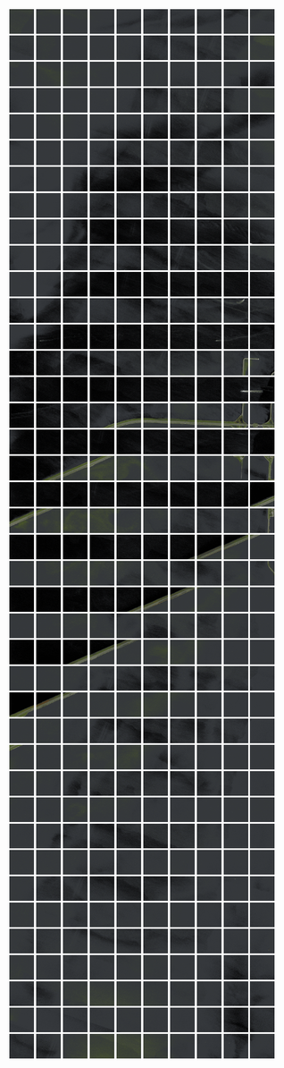 <html>
<div>
<img src="https://github.com/HakkaTjakka/NL_TILE_MAP/blob/main/18/628/-1068/r.6280.-10680.png" height="44" width="44">
<img src="https://github.com/HakkaTjakka/NL_TILE_MAP/blob/main/18/628/-1068/r.6281.-10680.png" height="44" width="44">
<img src="https://github.com/HakkaTjakka/NL_TILE_MAP/blob/main/18/628/-1068/r.6282.-10680.png" height="44" width="44">
<img src="https://github.com/HakkaTjakka/NL_TILE_MAP/blob/main/18/628/-1068/r.6283.-10680.png" height="44" width="44">
<img src="https://github.com/HakkaTjakka/NL_TILE_MAP/blob/main/18/628/-1068/r.6284.-10680.png" height="44" width="44">
<img src="https://github.com/HakkaTjakka/NL_TILE_MAP/blob/main/18/628/-1068/r.6285.-10680.png" height="44" width="44">
<img src="https://github.com/HakkaTjakka/NL_TILE_MAP/blob/main/18/628/-1068/r.6286.-10680.png" height="44" width="44">
<img src="https://github.com/HakkaTjakka/NL_TILE_MAP/blob/main/18/628/-1068/r.6287.-10680.png" height="44" width="44">
<img src="https://github.com/HakkaTjakka/NL_TILE_MAP/blob/main/18/628/-1068/r.6288.-10680.png" height="44" width="44">
<img src="https://github.com/HakkaTjakka/NL_TILE_MAP/blob/main/18/628/-1068/r.6289.-10680.png" height="44" width="44">
<img src="https://github.com/HakkaTjakka/NL_TILE_MAP/blob/main/18/629/-1068/r.6290.-10680.png" height="44" width="44">
<img src="https://github.com/HakkaTjakka/NL_TILE_MAP/blob/main/18/629/-1068/r.6291.-10680.png" height="44" width="44">
<img src="https://github.com/HakkaTjakka/NL_TILE_MAP/blob/main/18/629/-1068/r.6292.-10680.png" height="44" width="44">
<img src="https://github.com/HakkaTjakka/NL_TILE_MAP/blob/main/18/629/-1068/r.6293.-10680.png" height="44" width="44">
<img src="https://github.com/HakkaTjakka/NL_TILE_MAP/blob/main/18/629/-1068/r.6294.-10680.png" height="44" width="44">
<img src="https://github.com/HakkaTjakka/NL_TILE_MAP/blob/main/18/629/-1068/r.6295.-10680.png" height="44" width="44">
<img src="https://github.com/HakkaTjakka/NL_TILE_MAP/blob/main/18/629/-1068/r.6296.-10680.png" height="44" width="44">
<img src="https://github.com/HakkaTjakka/NL_TILE_MAP/blob/main/18/629/-1068/r.6297.-10680.png" height="44" width="44">
<img src="https://github.com/HakkaTjakka/NL_TILE_MAP/blob/main/18/629/-1068/r.6298.-10680.png" height="44" width="44">
<img src="https://github.com/HakkaTjakka/NL_TILE_MAP/blob/main/18/629/-1068/r.6299.-10680.png" height="44" width="44">
<br>
<img src="https://github.com/HakkaTjakka/NL_TILE_MAP/blob/main/18/628/-1068/r.6280.-10679.png" height="44" width="44">
<img src="https://github.com/HakkaTjakka/NL_TILE_MAP/blob/main/18/628/-1068/r.6281.-10679.png" height="44" width="44">
<img src="https://github.com/HakkaTjakka/NL_TILE_MAP/blob/main/18/628/-1068/r.6282.-10679.png" height="44" width="44">
<img src="https://github.com/HakkaTjakka/NL_TILE_MAP/blob/main/18/628/-1068/r.6283.-10679.png" height="44" width="44">
<img src="https://github.com/HakkaTjakka/NL_TILE_MAP/blob/main/18/628/-1068/r.6284.-10679.png" height="44" width="44">
<img src="https://github.com/HakkaTjakka/NL_TILE_MAP/blob/main/18/628/-1068/r.6285.-10679.png" height="44" width="44">
<img src="https://github.com/HakkaTjakka/NL_TILE_MAP/blob/main/18/628/-1068/r.6286.-10679.png" height="44" width="44">
<img src="https://github.com/HakkaTjakka/NL_TILE_MAP/blob/main/18/628/-1068/r.6287.-10679.png" height="44" width="44">
<img src="https://github.com/HakkaTjakka/NL_TILE_MAP/blob/main/18/628/-1068/r.6288.-10679.png" height="44" width="44">
<img src="https://github.com/HakkaTjakka/NL_TILE_MAP/blob/main/18/628/-1068/r.6289.-10679.png" height="44" width="44">
<img src="https://github.com/HakkaTjakka/NL_TILE_MAP/blob/main/18/629/-1068/r.6290.-10679.png" height="44" width="44">
<img src="https://github.com/HakkaTjakka/NL_TILE_MAP/blob/main/18/629/-1068/r.6291.-10679.png" height="44" width="44">
<img src="https://github.com/HakkaTjakka/NL_TILE_MAP/blob/main/18/629/-1068/r.6292.-10679.png" height="44" width="44">
<img src="https://github.com/HakkaTjakka/NL_TILE_MAP/blob/main/18/629/-1068/r.6293.-10679.png" height="44" width="44">
<img src="https://github.com/HakkaTjakka/NL_TILE_MAP/blob/main/18/629/-1068/r.6294.-10679.png" height="44" width="44">
<img src="https://github.com/HakkaTjakka/NL_TILE_MAP/blob/main/18/629/-1068/r.6295.-10679.png" height="44" width="44">
<img src="https://github.com/HakkaTjakka/NL_TILE_MAP/blob/main/18/629/-1068/r.6296.-10679.png" height="44" width="44">
<img src="https://github.com/HakkaTjakka/NL_TILE_MAP/blob/main/18/629/-1068/r.6297.-10679.png" height="44" width="44">
<img src="https://github.com/HakkaTjakka/NL_TILE_MAP/blob/main/18/629/-1068/r.6298.-10679.png" height="44" width="44">
<img src="https://github.com/HakkaTjakka/NL_TILE_MAP/blob/main/18/629/-1068/r.6299.-10679.png" height="44" width="44">
<br>
<img src="https://github.com/HakkaTjakka/NL_TILE_MAP/blob/main/18/628/-1068/r.6280.-10678.png" height="44" width="44">
<img src="https://github.com/HakkaTjakka/NL_TILE_MAP/blob/main/18/628/-1068/r.6281.-10678.png" height="44" width="44">
<img src="https://github.com/HakkaTjakka/NL_TILE_MAP/blob/main/18/628/-1068/r.6282.-10678.png" height="44" width="44">
<img src="https://github.com/HakkaTjakka/NL_TILE_MAP/blob/main/18/628/-1068/r.6283.-10678.png" height="44" width="44">
<img src="https://github.com/HakkaTjakka/NL_TILE_MAP/blob/main/18/628/-1068/r.6284.-10678.png" height="44" width="44">
<img src="https://github.com/HakkaTjakka/NL_TILE_MAP/blob/main/18/628/-1068/r.6285.-10678.png" height="44" width="44">
<img src="https://github.com/HakkaTjakka/NL_TILE_MAP/blob/main/18/628/-1068/r.6286.-10678.png" height="44" width="44">
<img src="https://github.com/HakkaTjakka/NL_TILE_MAP/blob/main/18/628/-1068/r.6287.-10678.png" height="44" width="44">
<img src="https://github.com/HakkaTjakka/NL_TILE_MAP/blob/main/18/628/-1068/r.6288.-10678.png" height="44" width="44">
<img src="https://github.com/HakkaTjakka/NL_TILE_MAP/blob/main/18/628/-1068/r.6289.-10678.png" height="44" width="44">
<img src="https://github.com/HakkaTjakka/NL_TILE_MAP/blob/main/18/629/-1068/r.6290.-10678.png" height="44" width="44">
<img src="https://github.com/HakkaTjakka/NL_TILE_MAP/blob/main/18/629/-1068/r.6291.-10678.png" height="44" width="44">
<img src="https://github.com/HakkaTjakka/NL_TILE_MAP/blob/main/18/629/-1068/r.6292.-10678.png" height="44" width="44">
<img src="https://github.com/HakkaTjakka/NL_TILE_MAP/blob/main/18/629/-1068/r.6293.-10678.png" height="44" width="44">
<img src="https://github.com/HakkaTjakka/NL_TILE_MAP/blob/main/18/629/-1068/r.6294.-10678.png" height="44" width="44">
<img src="https://github.com/HakkaTjakka/NL_TILE_MAP/blob/main/18/629/-1068/r.6295.-10678.png" height="44" width="44">
<img src="https://github.com/HakkaTjakka/NL_TILE_MAP/blob/main/18/629/-1068/r.6296.-10678.png" height="44" width="44">
<img src="https://github.com/HakkaTjakka/NL_TILE_MAP/blob/main/18/629/-1068/r.6297.-10678.png" height="44" width="44">
<img src="https://github.com/HakkaTjakka/NL_TILE_MAP/blob/main/18/629/-1068/r.6298.-10678.png" height="44" width="44">
<img src="https://github.com/HakkaTjakka/NL_TILE_MAP/blob/main/18/629/-1068/r.6299.-10678.png" height="44" width="44">
<br>
<img src="https://github.com/HakkaTjakka/NL_TILE_MAP/blob/main/18/628/-1068/r.6280.-10677.png" height="44" width="44">
<img src="https://github.com/HakkaTjakka/NL_TILE_MAP/blob/main/18/628/-1068/r.6281.-10677.png" height="44" width="44">
<img src="https://github.com/HakkaTjakka/NL_TILE_MAP/blob/main/18/628/-1068/r.6282.-10677.png" height="44" width="44">
<img src="https://github.com/HakkaTjakka/NL_TILE_MAP/blob/main/18/628/-1068/r.6283.-10677.png" height="44" width="44">
<img src="https://github.com/HakkaTjakka/NL_TILE_MAP/blob/main/18/628/-1068/r.6284.-10677.png" height="44" width="44">
<img src="https://github.com/HakkaTjakka/NL_TILE_MAP/blob/main/18/628/-1068/r.6285.-10677.png" height="44" width="44">
<img src="https://github.com/HakkaTjakka/NL_TILE_MAP/blob/main/18/628/-1068/r.6286.-10677.png" height="44" width="44">
<img src="https://github.com/HakkaTjakka/NL_TILE_MAP/blob/main/18/628/-1068/r.6287.-10677.png" height="44" width="44">
<img src="https://github.com/HakkaTjakka/NL_TILE_MAP/blob/main/18/628/-1068/r.6288.-10677.png" height="44" width="44">
<img src="https://github.com/HakkaTjakka/NL_TILE_MAP/blob/main/18/628/-1068/r.6289.-10677.png" height="44" width="44">
<img src="https://github.com/HakkaTjakka/NL_TILE_MAP/blob/main/18/629/-1068/r.6290.-10677.png" height="44" width="44">
<img src="https://github.com/HakkaTjakka/NL_TILE_MAP/blob/main/18/629/-1068/r.6291.-10677.png" height="44" width="44">
<img src="https://github.com/HakkaTjakka/NL_TILE_MAP/blob/main/18/629/-1068/r.6292.-10677.png" height="44" width="44">
<img src="https://github.com/HakkaTjakka/NL_TILE_MAP/blob/main/18/629/-1068/r.6293.-10677.png" height="44" width="44">
<img src="https://github.com/HakkaTjakka/NL_TILE_MAP/blob/main/18/629/-1068/r.6294.-10677.png" height="44" width="44">
<img src="https://github.com/HakkaTjakka/NL_TILE_MAP/blob/main/18/629/-1068/r.6295.-10677.png" height="44" width="44">
<img src="https://github.com/HakkaTjakka/NL_TILE_MAP/blob/main/18/629/-1068/r.6296.-10677.png" height="44" width="44">
<img src="https://github.com/HakkaTjakka/NL_TILE_MAP/blob/main/18/629/-1068/r.6297.-10677.png" height="44" width="44">
<img src="https://github.com/HakkaTjakka/NL_TILE_MAP/blob/main/18/629/-1068/r.6298.-10677.png" height="44" width="44">
<img src="https://github.com/HakkaTjakka/NL_TILE_MAP/blob/main/18/629/-1068/r.6299.-10677.png" height="44" width="44">
<br>
<img src="https://github.com/HakkaTjakka/NL_TILE_MAP/blob/main/18/628/-1068/r.6280.-10676.png" height="44" width="44">
<img src="https://github.com/HakkaTjakka/NL_TILE_MAP/blob/main/18/628/-1068/r.6281.-10676.png" height="44" width="44">
<img src="https://github.com/HakkaTjakka/NL_TILE_MAP/blob/main/18/628/-1068/r.6282.-10676.png" height="44" width="44">
<img src="https://github.com/HakkaTjakka/NL_TILE_MAP/blob/main/18/628/-1068/r.6283.-10676.png" height="44" width="44">
<img src="https://github.com/HakkaTjakka/NL_TILE_MAP/blob/main/18/628/-1068/r.6284.-10676.png" height="44" width="44">
<img src="https://github.com/HakkaTjakka/NL_TILE_MAP/blob/main/18/628/-1068/r.6285.-10676.png" height="44" width="44">
<img src="https://github.com/HakkaTjakka/NL_TILE_MAP/blob/main/18/628/-1068/r.6286.-10676.png" height="44" width="44">
<img src="https://github.com/HakkaTjakka/NL_TILE_MAP/blob/main/18/628/-1068/r.6287.-10676.png" height="44" width="44">
<img src="https://github.com/HakkaTjakka/NL_TILE_MAP/blob/main/18/628/-1068/r.6288.-10676.png" height="44" width="44">
<img src="https://github.com/HakkaTjakka/NL_TILE_MAP/blob/main/18/628/-1068/r.6289.-10676.png" height="44" width="44">
<img src="https://github.com/HakkaTjakka/NL_TILE_MAP/blob/main/18/629/-1068/r.6290.-10676.png" height="44" width="44">
<img src="https://github.com/HakkaTjakka/NL_TILE_MAP/blob/main/18/629/-1068/r.6291.-10676.png" height="44" width="44">
<img src="https://github.com/HakkaTjakka/NL_TILE_MAP/blob/main/18/629/-1068/r.6292.-10676.png" height="44" width="44">
<img src="https://github.com/HakkaTjakka/NL_TILE_MAP/blob/main/18/629/-1068/r.6293.-10676.png" height="44" width="44">
<img src="https://github.com/HakkaTjakka/NL_TILE_MAP/blob/main/18/629/-1068/r.6294.-10676.png" height="44" width="44">
<img src="https://github.com/HakkaTjakka/NL_TILE_MAP/blob/main/18/629/-1068/r.6295.-10676.png" height="44" width="44">
<img src="https://github.com/HakkaTjakka/NL_TILE_MAP/blob/main/18/629/-1068/r.6296.-10676.png" height="44" width="44">
<img src="https://github.com/HakkaTjakka/NL_TILE_MAP/blob/main/18/629/-1068/r.6297.-10676.png" height="44" width="44">
<img src="https://github.com/HakkaTjakka/NL_TILE_MAP/blob/main/18/629/-1068/r.6298.-10676.png" height="44" width="44">
<img src="https://github.com/HakkaTjakka/NL_TILE_MAP/blob/main/18/629/-1068/r.6299.-10676.png" height="44" width="44">
<br>
<img src="https://github.com/HakkaTjakka/NL_TILE_MAP/blob/main/18/628/-1068/r.6280.-10675.png" height="44" width="44">
<img src="https://github.com/HakkaTjakka/NL_TILE_MAP/blob/main/18/628/-1068/r.6281.-10675.png" height="44" width="44">
<img src="https://github.com/HakkaTjakka/NL_TILE_MAP/blob/main/18/628/-1068/r.6282.-10675.png" height="44" width="44">
<img src="https://github.com/HakkaTjakka/NL_TILE_MAP/blob/main/18/628/-1068/r.6283.-10675.png" height="44" width="44">
<img src="https://github.com/HakkaTjakka/NL_TILE_MAP/blob/main/18/628/-1068/r.6284.-10675.png" height="44" width="44">
<img src="https://github.com/HakkaTjakka/NL_TILE_MAP/blob/main/18/628/-1068/r.6285.-10675.png" height="44" width="44">
<img src="https://github.com/HakkaTjakka/NL_TILE_MAP/blob/main/18/628/-1068/r.6286.-10675.png" height="44" width="44">
<img src="https://github.com/HakkaTjakka/NL_TILE_MAP/blob/main/18/628/-1068/r.6287.-10675.png" height="44" width="44">
<img src="https://github.com/HakkaTjakka/NL_TILE_MAP/blob/main/18/628/-1068/r.6288.-10675.png" height="44" width="44">
<img src="https://github.com/HakkaTjakka/NL_TILE_MAP/blob/main/18/628/-1068/r.6289.-10675.png" height="44" width="44">
<img src="https://github.com/HakkaTjakka/NL_TILE_MAP/blob/main/18/629/-1068/r.6290.-10675.png" height="44" width="44">
<img src="https://github.com/HakkaTjakka/NL_TILE_MAP/blob/main/18/629/-1068/r.6291.-10675.png" height="44" width="44">
<img src="https://github.com/HakkaTjakka/NL_TILE_MAP/blob/main/18/629/-1068/r.6292.-10675.png" height="44" width="44">
<img src="https://github.com/HakkaTjakka/NL_TILE_MAP/blob/main/18/629/-1068/r.6293.-10675.png" height="44" width="44">
<img src="https://github.com/HakkaTjakka/NL_TILE_MAP/blob/main/18/629/-1068/r.6294.-10675.png" height="44" width="44">
<img src="https://github.com/HakkaTjakka/NL_TILE_MAP/blob/main/18/629/-1068/r.6295.-10675.png" height="44" width="44">
<img src="https://github.com/HakkaTjakka/NL_TILE_MAP/blob/main/18/629/-1068/r.6296.-10675.png" height="44" width="44">
<img src="https://github.com/HakkaTjakka/NL_TILE_MAP/blob/main/18/629/-1068/r.6297.-10675.png" height="44" width="44">
<img src="https://github.com/HakkaTjakka/NL_TILE_MAP/blob/main/18/629/-1068/r.6298.-10675.png" height="44" width="44">
<img src="https://github.com/HakkaTjakka/NL_TILE_MAP/blob/main/18/629/-1068/r.6299.-10675.png" height="44" width="44">
<br>
<img src="https://github.com/HakkaTjakka/NL_TILE_MAP/blob/main/18/628/-1068/r.6280.-10674.png" height="44" width="44">
<img src="https://github.com/HakkaTjakka/NL_TILE_MAP/blob/main/18/628/-1068/r.6281.-10674.png" height="44" width="44">
<img src="https://github.com/HakkaTjakka/NL_TILE_MAP/blob/main/18/628/-1068/r.6282.-10674.png" height="44" width="44">
<img src="https://github.com/HakkaTjakka/NL_TILE_MAP/blob/main/18/628/-1068/r.6283.-10674.png" height="44" width="44">
<img src="https://github.com/HakkaTjakka/NL_TILE_MAP/blob/main/18/628/-1068/r.6284.-10674.png" height="44" width="44">
<img src="https://github.com/HakkaTjakka/NL_TILE_MAP/blob/main/18/628/-1068/r.6285.-10674.png" height="44" width="44">
<img src="https://github.com/HakkaTjakka/NL_TILE_MAP/blob/main/18/628/-1068/r.6286.-10674.png" height="44" width="44">
<img src="https://github.com/HakkaTjakka/NL_TILE_MAP/blob/main/18/628/-1068/r.6287.-10674.png" height="44" width="44">
<img src="https://github.com/HakkaTjakka/NL_TILE_MAP/blob/main/18/628/-1068/r.6288.-10674.png" height="44" width="44">
<img src="https://github.com/HakkaTjakka/NL_TILE_MAP/blob/main/18/628/-1068/r.6289.-10674.png" height="44" width="44">
<img src="https://github.com/HakkaTjakka/NL_TILE_MAP/blob/main/18/629/-1068/r.6290.-10674.png" height="44" width="44">
<img src="https://github.com/HakkaTjakka/NL_TILE_MAP/blob/main/18/629/-1068/r.6291.-10674.png" height="44" width="44">
<img src="https://github.com/HakkaTjakka/NL_TILE_MAP/blob/main/18/629/-1068/r.6292.-10674.png" height="44" width="44">
<img src="https://github.com/HakkaTjakka/NL_TILE_MAP/blob/main/18/629/-1068/r.6293.-10674.png" height="44" width="44">
<img src="https://github.com/HakkaTjakka/NL_TILE_MAP/blob/main/18/629/-1068/r.6294.-10674.png" height="44" width="44">
<img src="https://github.com/HakkaTjakka/NL_TILE_MAP/blob/main/18/629/-1068/r.6295.-10674.png" height="44" width="44">
<img src="https://github.com/HakkaTjakka/NL_TILE_MAP/blob/main/18/629/-1068/r.6296.-10674.png" height="44" width="44">
<img src="https://github.com/HakkaTjakka/NL_TILE_MAP/blob/main/18/629/-1068/r.6297.-10674.png" height="44" width="44">
<img src="https://github.com/HakkaTjakka/NL_TILE_MAP/blob/main/18/629/-1068/r.6298.-10674.png" height="44" width="44">
<img src="https://github.com/HakkaTjakka/NL_TILE_MAP/blob/main/18/629/-1068/r.6299.-10674.png" height="44" width="44">
<br>
<img src="https://github.com/HakkaTjakka/NL_TILE_MAP/blob/main/18/628/-1068/r.6280.-10673.png" height="44" width="44">
<img src="https://github.com/HakkaTjakka/NL_TILE_MAP/blob/main/18/628/-1068/r.6281.-10673.png" height="44" width="44">
<img src="https://github.com/HakkaTjakka/NL_TILE_MAP/blob/main/18/628/-1068/r.6282.-10673.png" height="44" width="44">
<img src="https://github.com/HakkaTjakka/NL_TILE_MAP/blob/main/18/628/-1068/r.6283.-10673.png" height="44" width="44">
<img src="https://github.com/HakkaTjakka/NL_TILE_MAP/blob/main/18/628/-1068/r.6284.-10673.png" height="44" width="44">
<img src="https://github.com/HakkaTjakka/NL_TILE_MAP/blob/main/18/628/-1068/r.6285.-10673.png" height="44" width="44">
<img src="https://github.com/HakkaTjakka/NL_TILE_MAP/blob/main/18/628/-1068/r.6286.-10673.png" height="44" width="44">
<img src="https://github.com/HakkaTjakka/NL_TILE_MAP/blob/main/18/628/-1068/r.6287.-10673.png" height="44" width="44">
<img src="https://github.com/HakkaTjakka/NL_TILE_MAP/blob/main/18/628/-1068/r.6288.-10673.png" height="44" width="44">
<img src="https://github.com/HakkaTjakka/NL_TILE_MAP/blob/main/18/628/-1068/r.6289.-10673.png" height="44" width="44">
<img src="https://github.com/HakkaTjakka/NL_TILE_MAP/blob/main/18/629/-1068/r.6290.-10673.png" height="44" width="44">
<img src="https://github.com/HakkaTjakka/NL_TILE_MAP/blob/main/18/629/-1068/r.6291.-10673.png" height="44" width="44">
<img src="https://github.com/HakkaTjakka/NL_TILE_MAP/blob/main/18/629/-1068/r.6292.-10673.png" height="44" width="44">
<img src="https://github.com/HakkaTjakka/NL_TILE_MAP/blob/main/18/629/-1068/r.6293.-10673.png" height="44" width="44">
<img src="https://github.com/HakkaTjakka/NL_TILE_MAP/blob/main/18/629/-1068/r.6294.-10673.png" height="44" width="44">
<img src="https://github.com/HakkaTjakka/NL_TILE_MAP/blob/main/18/629/-1068/r.6295.-10673.png" height="44" width="44">
<img src="https://github.com/HakkaTjakka/NL_TILE_MAP/blob/main/18/629/-1068/r.6296.-10673.png" height="44" width="44">
<img src="https://github.com/HakkaTjakka/NL_TILE_MAP/blob/main/18/629/-1068/r.6297.-10673.png" height="44" width="44">
<img src="https://github.com/HakkaTjakka/NL_TILE_MAP/blob/main/18/629/-1068/r.6298.-10673.png" height="44" width="44">
<img src="https://github.com/HakkaTjakka/NL_TILE_MAP/blob/main/18/629/-1068/r.6299.-10673.png" height="44" width="44">
<br>
<img src="https://github.com/HakkaTjakka/NL_TILE_MAP/blob/main/18/628/-1068/r.6280.-10672.png" height="44" width="44">
<img src="https://github.com/HakkaTjakka/NL_TILE_MAP/blob/main/18/628/-1068/r.6281.-10672.png" height="44" width="44">
<img src="https://github.com/HakkaTjakka/NL_TILE_MAP/blob/main/18/628/-1068/r.6282.-10672.png" height="44" width="44">
<img src="https://github.com/HakkaTjakka/NL_TILE_MAP/blob/main/18/628/-1068/r.6283.-10672.png" height="44" width="44">
<img src="https://github.com/HakkaTjakka/NL_TILE_MAP/blob/main/18/628/-1068/r.6284.-10672.png" height="44" width="44">
<img src="https://github.com/HakkaTjakka/NL_TILE_MAP/blob/main/18/628/-1068/r.6285.-10672.png" height="44" width="44">
<img src="https://github.com/HakkaTjakka/NL_TILE_MAP/blob/main/18/628/-1068/r.6286.-10672.png" height="44" width="44">
<img src="https://github.com/HakkaTjakka/NL_TILE_MAP/blob/main/18/628/-1068/r.6287.-10672.png" height="44" width="44">
<img src="https://github.com/HakkaTjakka/NL_TILE_MAP/blob/main/18/628/-1068/r.6288.-10672.png" height="44" width="44">
<img src="https://github.com/HakkaTjakka/NL_TILE_MAP/blob/main/18/628/-1068/r.6289.-10672.png" height="44" width="44">
<img src="https://github.com/HakkaTjakka/NL_TILE_MAP/blob/main/18/629/-1068/r.6290.-10672.png" height="44" width="44">
<img src="https://github.com/HakkaTjakka/NL_TILE_MAP/blob/main/18/629/-1068/r.6291.-10672.png" height="44" width="44">
<img src="https://github.com/HakkaTjakka/NL_TILE_MAP/blob/main/18/629/-1068/r.6292.-10672.png" height="44" width="44">
<img src="https://github.com/HakkaTjakka/NL_TILE_MAP/blob/main/18/629/-1068/r.6293.-10672.png" height="44" width="44">
<img src="https://github.com/HakkaTjakka/NL_TILE_MAP/blob/main/18/629/-1068/r.6294.-10672.png" height="44" width="44">
<img src="https://github.com/HakkaTjakka/NL_TILE_MAP/blob/main/18/629/-1068/r.6295.-10672.png" height="44" width="44">
<img src="https://github.com/HakkaTjakka/NL_TILE_MAP/blob/main/18/629/-1068/r.6296.-10672.png" height="44" width="44">
<img src="https://github.com/HakkaTjakka/NL_TILE_MAP/blob/main/18/629/-1068/r.6297.-10672.png" height="44" width="44">
<img src="https://github.com/HakkaTjakka/NL_TILE_MAP/blob/main/18/629/-1068/r.6298.-10672.png" height="44" width="44">
<img src="https://github.com/HakkaTjakka/NL_TILE_MAP/blob/main/18/629/-1068/r.6299.-10672.png" height="44" width="44">
<br>
<img src="https://github.com/HakkaTjakka/NL_TILE_MAP/blob/main/18/628/-1068/r.6280.-10671.png" height="44" width="44">
<img src="https://github.com/HakkaTjakka/NL_TILE_MAP/blob/main/18/628/-1068/r.6281.-10671.png" height="44" width="44">
<img src="https://github.com/HakkaTjakka/NL_TILE_MAP/blob/main/18/628/-1068/r.6282.-10671.png" height="44" width="44">
<img src="https://github.com/HakkaTjakka/NL_TILE_MAP/blob/main/18/628/-1068/r.6283.-10671.png" height="44" width="44">
<img src="https://github.com/HakkaTjakka/NL_TILE_MAP/blob/main/18/628/-1068/r.6284.-10671.png" height="44" width="44">
<img src="https://github.com/HakkaTjakka/NL_TILE_MAP/blob/main/18/628/-1068/r.6285.-10671.png" height="44" width="44">
<img src="https://github.com/HakkaTjakka/NL_TILE_MAP/blob/main/18/628/-1068/r.6286.-10671.png" height="44" width="44">
<img src="https://github.com/HakkaTjakka/NL_TILE_MAP/blob/main/18/628/-1068/r.6287.-10671.png" height="44" width="44">
<img src="https://github.com/HakkaTjakka/NL_TILE_MAP/blob/main/18/628/-1068/r.6288.-10671.png" height="44" width="44">
<img src="https://github.com/HakkaTjakka/NL_TILE_MAP/blob/main/18/628/-1068/r.6289.-10671.png" height="44" width="44">
<img src="https://github.com/HakkaTjakka/NL_TILE_MAP/blob/main/18/629/-1068/r.6290.-10671.png" height="44" width="44">
<img src="https://github.com/HakkaTjakka/NL_TILE_MAP/blob/main/18/629/-1068/r.6291.-10671.png" height="44" width="44">
<img src="https://github.com/HakkaTjakka/NL_TILE_MAP/blob/main/18/629/-1068/r.6292.-10671.png" height="44" width="44">
<img src="https://github.com/HakkaTjakka/NL_TILE_MAP/blob/main/18/629/-1068/r.6293.-10671.png" height="44" width="44">
<img src="https://github.com/HakkaTjakka/NL_TILE_MAP/blob/main/18/629/-1068/r.6294.-10671.png" height="44" width="44">
<img src="https://github.com/HakkaTjakka/NL_TILE_MAP/blob/main/18/629/-1068/r.6295.-10671.png" height="44" width="44">
<img src="https://github.com/HakkaTjakka/NL_TILE_MAP/blob/main/18/629/-1068/r.6296.-10671.png" height="44" width="44">
<img src="https://github.com/HakkaTjakka/NL_TILE_MAP/blob/main/18/629/-1068/r.6297.-10671.png" height="44" width="44">
<img src="https://github.com/HakkaTjakka/NL_TILE_MAP/blob/main/18/629/-1068/r.6298.-10671.png" height="44" width="44">
<img src="https://github.com/HakkaTjakka/NL_TILE_MAP/blob/main/18/629/-1068/r.6299.-10671.png" height="44" width="44">
<br>
<img src="https://github.com/HakkaTjakka/NL_TILE_MAP/blob/main/18/628/-1067/r.6280.-10670.png" height="44" width="44">
<img src="https://github.com/HakkaTjakka/NL_TILE_MAP/blob/main/18/628/-1067/r.6281.-10670.png" height="44" width="44">
<img src="https://github.com/HakkaTjakka/NL_TILE_MAP/blob/main/18/628/-1067/r.6282.-10670.png" height="44" width="44">
<img src="https://github.com/HakkaTjakka/NL_TILE_MAP/blob/main/18/628/-1067/r.6283.-10670.png" height="44" width="44">
<img src="https://github.com/HakkaTjakka/NL_TILE_MAP/blob/main/18/628/-1067/r.6284.-10670.png" height="44" width="44">
<img src="https://github.com/HakkaTjakka/NL_TILE_MAP/blob/main/18/628/-1067/r.6285.-10670.png" height="44" width="44">
<img src="https://github.com/HakkaTjakka/NL_TILE_MAP/blob/main/18/628/-1067/r.6286.-10670.png" height="44" width="44">
<img src="https://github.com/HakkaTjakka/NL_TILE_MAP/blob/main/18/628/-1067/r.6287.-10670.png" height="44" width="44">
<img src="https://github.com/HakkaTjakka/NL_TILE_MAP/blob/main/18/628/-1067/r.6288.-10670.png" height="44" width="44">
<img src="https://github.com/HakkaTjakka/NL_TILE_MAP/blob/main/18/628/-1067/r.6289.-10670.png" height="44" width="44">
<img src="https://github.com/HakkaTjakka/NL_TILE_MAP/blob/main/18/629/-1067/r.6290.-10670.png" height="44" width="44">
<img src="https://github.com/HakkaTjakka/NL_TILE_MAP/blob/main/18/629/-1067/r.6291.-10670.png" height="44" width="44">
<img src="https://github.com/HakkaTjakka/NL_TILE_MAP/blob/main/18/629/-1067/r.6292.-10670.png" height="44" width="44">
<img src="https://github.com/HakkaTjakka/NL_TILE_MAP/blob/main/18/629/-1067/r.6293.-10670.png" height="44" width="44">
<img src="https://github.com/HakkaTjakka/NL_TILE_MAP/blob/main/18/629/-1067/r.6294.-10670.png" height="44" width="44">
<img src="https://github.com/HakkaTjakka/NL_TILE_MAP/blob/main/18/629/-1067/r.6295.-10670.png" height="44" width="44">
<img src="https://github.com/HakkaTjakka/NL_TILE_MAP/blob/main/18/629/-1067/r.6296.-10670.png" height="44" width="44">
<img src="https://github.com/HakkaTjakka/NL_TILE_MAP/blob/main/18/629/-1067/r.6297.-10670.png" height="44" width="44">
<img src="https://github.com/HakkaTjakka/NL_TILE_MAP/blob/main/18/629/-1067/r.6298.-10670.png" height="44" width="44">
<img src="https://github.com/HakkaTjakka/NL_TILE_MAP/blob/main/18/629/-1067/r.6299.-10670.png" height="44" width="44">
<br>
<img src="https://github.com/HakkaTjakka/NL_TILE_MAP/blob/main/18/628/-1067/r.6280.-10669.png" height="44" width="44">
<img src="https://github.com/HakkaTjakka/NL_TILE_MAP/blob/main/18/628/-1067/r.6281.-10669.png" height="44" width="44">
<img src="https://github.com/HakkaTjakka/NL_TILE_MAP/blob/main/18/628/-1067/r.6282.-10669.png" height="44" width="44">
<img src="https://github.com/HakkaTjakka/NL_TILE_MAP/blob/main/18/628/-1067/r.6283.-10669.png" height="44" width="44">
<img src="https://github.com/HakkaTjakka/NL_TILE_MAP/blob/main/18/628/-1067/r.6284.-10669.png" height="44" width="44">
<img src="https://github.com/HakkaTjakka/NL_TILE_MAP/blob/main/18/628/-1067/r.6285.-10669.png" height="44" width="44">
<img src="https://github.com/HakkaTjakka/NL_TILE_MAP/blob/main/18/628/-1067/r.6286.-10669.png" height="44" width="44">
<img src="https://github.com/HakkaTjakka/NL_TILE_MAP/blob/main/18/628/-1067/r.6287.-10669.png" height="44" width="44">
<img src="https://github.com/HakkaTjakka/NL_TILE_MAP/blob/main/18/628/-1067/r.6288.-10669.png" height="44" width="44">
<img src="https://github.com/HakkaTjakka/NL_TILE_MAP/blob/main/18/628/-1067/r.6289.-10669.png" height="44" width="44">
<img src="https://github.com/HakkaTjakka/NL_TILE_MAP/blob/main/18/629/-1067/r.6290.-10669.png" height="44" width="44">
<img src="https://github.com/HakkaTjakka/NL_TILE_MAP/blob/main/18/629/-1067/r.6291.-10669.png" height="44" width="44">
<img src="https://github.com/HakkaTjakka/NL_TILE_MAP/blob/main/18/629/-1067/r.6292.-10669.png" height="44" width="44">
<img src="https://github.com/HakkaTjakka/NL_TILE_MAP/blob/main/18/629/-1067/r.6293.-10669.png" height="44" width="44">
<img src="https://github.com/HakkaTjakka/NL_TILE_MAP/blob/main/18/629/-1067/r.6294.-10669.png" height="44" width="44">
<img src="https://github.com/HakkaTjakka/NL_TILE_MAP/blob/main/18/629/-1067/r.6295.-10669.png" height="44" width="44">
<img src="https://github.com/HakkaTjakka/NL_TILE_MAP/blob/main/18/629/-1067/r.6296.-10669.png" height="44" width="44">
<img src="https://github.com/HakkaTjakka/NL_TILE_MAP/blob/main/18/629/-1067/r.6297.-10669.png" height="44" width="44">
<img src="https://github.com/HakkaTjakka/NL_TILE_MAP/blob/main/18/629/-1067/r.6298.-10669.png" height="44" width="44">
<img src="https://github.com/HakkaTjakka/NL_TILE_MAP/blob/main/18/629/-1067/r.6299.-10669.png" height="44" width="44">
<br>
<img src="https://github.com/HakkaTjakka/NL_TILE_MAP/blob/main/18/628/-1067/r.6280.-10668.png" height="44" width="44">
<img src="https://github.com/HakkaTjakka/NL_TILE_MAP/blob/main/18/628/-1067/r.6281.-10668.png" height="44" width="44">
<img src="https://github.com/HakkaTjakka/NL_TILE_MAP/blob/main/18/628/-1067/r.6282.-10668.png" height="44" width="44">
<img src="https://github.com/HakkaTjakka/NL_TILE_MAP/blob/main/18/628/-1067/r.6283.-10668.png" height="44" width="44">
<img src="https://github.com/HakkaTjakka/NL_TILE_MAP/blob/main/18/628/-1067/r.6284.-10668.png" height="44" width="44">
<img src="https://github.com/HakkaTjakka/NL_TILE_MAP/blob/main/18/628/-1067/r.6285.-10668.png" height="44" width="44">
<img src="https://github.com/HakkaTjakka/NL_TILE_MAP/blob/main/18/628/-1067/r.6286.-10668.png" height="44" width="44">
<img src="https://github.com/HakkaTjakka/NL_TILE_MAP/blob/main/18/628/-1067/r.6287.-10668.png" height="44" width="44">
<img src="https://github.com/HakkaTjakka/NL_TILE_MAP/blob/main/18/628/-1067/r.6288.-10668.png" height="44" width="44">
<img src="https://github.com/HakkaTjakka/NL_TILE_MAP/blob/main/18/628/-1067/r.6289.-10668.png" height="44" width="44">
<img src="https://github.com/HakkaTjakka/NL_TILE_MAP/blob/main/18/629/-1067/r.6290.-10668.png" height="44" width="44">
<img src="https://github.com/HakkaTjakka/NL_TILE_MAP/blob/main/18/629/-1067/r.6291.-10668.png" height="44" width="44">
<img src="https://github.com/HakkaTjakka/NL_TILE_MAP/blob/main/18/629/-1067/r.6292.-10668.png" height="44" width="44">
<img src="https://github.com/HakkaTjakka/NL_TILE_MAP/blob/main/18/629/-1067/r.6293.-10668.png" height="44" width="44">
<img src="https://github.com/HakkaTjakka/NL_TILE_MAP/blob/main/18/629/-1067/r.6294.-10668.png" height="44" width="44">
<img src="https://github.com/HakkaTjakka/NL_TILE_MAP/blob/main/18/629/-1067/r.6295.-10668.png" height="44" width="44">
<img src="https://github.com/HakkaTjakka/NL_TILE_MAP/blob/main/18/629/-1067/r.6296.-10668.png" height="44" width="44">
<img src="https://github.com/HakkaTjakka/NL_TILE_MAP/blob/main/18/629/-1067/r.6297.-10668.png" height="44" width="44">
<img src="https://github.com/HakkaTjakka/NL_TILE_MAP/blob/main/18/629/-1067/r.6298.-10668.png" height="44" width="44">
<img src="https://github.com/HakkaTjakka/NL_TILE_MAP/blob/main/18/629/-1067/r.6299.-10668.png" height="44" width="44">
<br>
<img src="https://github.com/HakkaTjakka/NL_TILE_MAP/blob/main/18/628/-1067/r.6280.-10667.png" height="44" width="44">
<img src="https://github.com/HakkaTjakka/NL_TILE_MAP/blob/main/18/628/-1067/r.6281.-10667.png" height="44" width="44">
<img src="https://github.com/HakkaTjakka/NL_TILE_MAP/blob/main/18/628/-1067/r.6282.-10667.png" height="44" width="44">
<img src="https://github.com/HakkaTjakka/NL_TILE_MAP/blob/main/18/628/-1067/r.6283.-10667.png" height="44" width="44">
<img src="https://github.com/HakkaTjakka/NL_TILE_MAP/blob/main/18/628/-1067/r.6284.-10667.png" height="44" width="44">
<img src="https://github.com/HakkaTjakka/NL_TILE_MAP/blob/main/18/628/-1067/r.6285.-10667.png" height="44" width="44">
<img src="https://github.com/HakkaTjakka/NL_TILE_MAP/blob/main/18/628/-1067/r.6286.-10667.png" height="44" width="44">
<img src="https://github.com/HakkaTjakka/NL_TILE_MAP/blob/main/18/628/-1067/r.6287.-10667.png" height="44" width="44">
<img src="https://github.com/HakkaTjakka/NL_TILE_MAP/blob/main/18/628/-1067/r.6288.-10667.png" height="44" width="44">
<img src="https://github.com/HakkaTjakka/NL_TILE_MAP/blob/main/18/628/-1067/r.6289.-10667.png" height="44" width="44">
<img src="https://github.com/HakkaTjakka/NL_TILE_MAP/blob/main/18/629/-1067/r.6290.-10667.png" height="44" width="44">
<img src="https://github.com/HakkaTjakka/NL_TILE_MAP/blob/main/18/629/-1067/r.6291.-10667.png" height="44" width="44">
<img src="https://github.com/HakkaTjakka/NL_TILE_MAP/blob/main/18/629/-1067/r.6292.-10667.png" height="44" width="44">
<img src="https://github.com/HakkaTjakka/NL_TILE_MAP/blob/main/18/629/-1067/r.6293.-10667.png" height="44" width="44">
<img src="https://github.com/HakkaTjakka/NL_TILE_MAP/blob/main/18/629/-1067/r.6294.-10667.png" height="44" width="44">
<img src="https://github.com/HakkaTjakka/NL_TILE_MAP/blob/main/18/629/-1067/r.6295.-10667.png" height="44" width="44">
<img src="https://github.com/HakkaTjakka/NL_TILE_MAP/blob/main/18/629/-1067/r.6296.-10667.png" height="44" width="44">
<img src="https://github.com/HakkaTjakka/NL_TILE_MAP/blob/main/18/629/-1067/r.6297.-10667.png" height="44" width="44">
<img src="https://github.com/HakkaTjakka/NL_TILE_MAP/blob/main/18/629/-1067/r.6298.-10667.png" height="44" width="44">
<img src="https://github.com/HakkaTjakka/NL_TILE_MAP/blob/main/18/629/-1067/r.6299.-10667.png" height="44" width="44">
<br>
<img src="https://github.com/HakkaTjakka/NL_TILE_MAP/blob/main/18/628/-1067/r.6280.-10666.png" height="44" width="44">
<img src="https://github.com/HakkaTjakka/NL_TILE_MAP/blob/main/18/628/-1067/r.6281.-10666.png" height="44" width="44">
<img src="https://github.com/HakkaTjakka/NL_TILE_MAP/blob/main/18/628/-1067/r.6282.-10666.png" height="44" width="44">
<img src="https://github.com/HakkaTjakka/NL_TILE_MAP/blob/main/18/628/-1067/r.6283.-10666.png" height="44" width="44">
<img src="https://github.com/HakkaTjakka/NL_TILE_MAP/blob/main/18/628/-1067/r.6284.-10666.png" height="44" width="44">
<img src="https://github.com/HakkaTjakka/NL_TILE_MAP/blob/main/18/628/-1067/r.6285.-10666.png" height="44" width="44">
<img src="https://github.com/HakkaTjakka/NL_TILE_MAP/blob/main/18/628/-1067/r.6286.-10666.png" height="44" width="44">
<img src="https://github.com/HakkaTjakka/NL_TILE_MAP/blob/main/18/628/-1067/r.6287.-10666.png" height="44" width="44">
<img src="https://github.com/HakkaTjakka/NL_TILE_MAP/blob/main/18/628/-1067/r.6288.-10666.png" height="44" width="44">
<img src="https://github.com/HakkaTjakka/NL_TILE_MAP/blob/main/18/628/-1067/r.6289.-10666.png" height="44" width="44">
<img src="https://github.com/HakkaTjakka/NL_TILE_MAP/blob/main/18/629/-1067/r.6290.-10666.png" height="44" width="44">
<img src="https://github.com/HakkaTjakka/NL_TILE_MAP/blob/main/18/629/-1067/r.6291.-10666.png" height="44" width="44">
<img src="https://github.com/HakkaTjakka/NL_TILE_MAP/blob/main/18/629/-1067/r.6292.-10666.png" height="44" width="44">
<img src="https://github.com/HakkaTjakka/NL_TILE_MAP/blob/main/18/629/-1067/r.6293.-10666.png" height="44" width="44">
<img src="https://github.com/HakkaTjakka/NL_TILE_MAP/blob/main/18/629/-1067/r.6294.-10666.png" height="44" width="44">
<img src="https://github.com/HakkaTjakka/NL_TILE_MAP/blob/main/18/629/-1067/r.6295.-10666.png" height="44" width="44">
<img src="https://github.com/HakkaTjakka/NL_TILE_MAP/blob/main/18/629/-1067/r.6296.-10666.png" height="44" width="44">
<img src="https://github.com/HakkaTjakka/NL_TILE_MAP/blob/main/18/629/-1067/r.6297.-10666.png" height="44" width="44">
<img src="https://github.com/HakkaTjakka/NL_TILE_MAP/blob/main/18/629/-1067/r.6298.-10666.png" height="44" width="44">
<img src="https://github.com/HakkaTjakka/NL_TILE_MAP/blob/main/18/629/-1067/r.6299.-10666.png" height="44" width="44">
<br>
<img src="https://github.com/HakkaTjakka/NL_TILE_MAP/blob/main/18/628/-1067/r.6280.-10665.png" height="44" width="44">
<img src="https://github.com/HakkaTjakka/NL_TILE_MAP/blob/main/18/628/-1067/r.6281.-10665.png" height="44" width="44">
<img src="https://github.com/HakkaTjakka/NL_TILE_MAP/blob/main/18/628/-1067/r.6282.-10665.png" height="44" width="44">
<img src="https://github.com/HakkaTjakka/NL_TILE_MAP/blob/main/18/628/-1067/r.6283.-10665.png" height="44" width="44">
<img src="https://github.com/HakkaTjakka/NL_TILE_MAP/blob/main/18/628/-1067/r.6284.-10665.png" height="44" width="44">
<img src="https://github.com/HakkaTjakka/NL_TILE_MAP/blob/main/18/628/-1067/r.6285.-10665.png" height="44" width="44">
<img src="https://github.com/HakkaTjakka/NL_TILE_MAP/blob/main/18/628/-1067/r.6286.-10665.png" height="44" width="44">
<img src="https://github.com/HakkaTjakka/NL_TILE_MAP/blob/main/18/628/-1067/r.6287.-10665.png" height="44" width="44">
<img src="https://github.com/HakkaTjakka/NL_TILE_MAP/blob/main/18/628/-1067/r.6288.-10665.png" height="44" width="44">
<img src="https://github.com/HakkaTjakka/NL_TILE_MAP/blob/main/18/628/-1067/r.6289.-10665.png" height="44" width="44">
<img src="https://github.com/HakkaTjakka/NL_TILE_MAP/blob/main/18/629/-1067/r.6290.-10665.png" height="44" width="44">
<img src="https://github.com/HakkaTjakka/NL_TILE_MAP/blob/main/18/629/-1067/r.6291.-10665.png" height="44" width="44">
<img src="https://github.com/HakkaTjakka/NL_TILE_MAP/blob/main/18/629/-1067/r.6292.-10665.png" height="44" width="44">
<img src="https://github.com/HakkaTjakka/NL_TILE_MAP/blob/main/18/629/-1067/r.6293.-10665.png" height="44" width="44">
<img src="https://github.com/HakkaTjakka/NL_TILE_MAP/blob/main/18/629/-1067/r.6294.-10665.png" height="44" width="44">
<img src="https://github.com/HakkaTjakka/NL_TILE_MAP/blob/main/18/629/-1067/r.6295.-10665.png" height="44" width="44">
<img src="https://github.com/HakkaTjakka/NL_TILE_MAP/blob/main/18/629/-1067/r.6296.-10665.png" height="44" width="44">
<img src="https://github.com/HakkaTjakka/NL_TILE_MAP/blob/main/18/629/-1067/r.6297.-10665.png" height="44" width="44">
<img src="https://github.com/HakkaTjakka/NL_TILE_MAP/blob/main/18/629/-1067/r.6298.-10665.png" height="44" width="44">
<img src="https://github.com/HakkaTjakka/NL_TILE_MAP/blob/main/18/629/-1067/r.6299.-10665.png" height="44" width="44">
<br>
<img src="https://github.com/HakkaTjakka/NL_TILE_MAP/blob/main/18/628/-1067/r.6280.-10664.png" height="44" width="44">
<img src="https://github.com/HakkaTjakka/NL_TILE_MAP/blob/main/18/628/-1067/r.6281.-10664.png" height="44" width="44">
<img src="https://github.com/HakkaTjakka/NL_TILE_MAP/blob/main/18/628/-1067/r.6282.-10664.png" height="44" width="44">
<img src="https://github.com/HakkaTjakka/NL_TILE_MAP/blob/main/18/628/-1067/r.6283.-10664.png" height="44" width="44">
<img src="https://github.com/HakkaTjakka/NL_TILE_MAP/blob/main/18/628/-1067/r.6284.-10664.png" height="44" width="44">
<img src="https://github.com/HakkaTjakka/NL_TILE_MAP/blob/main/18/628/-1067/r.6285.-10664.png" height="44" width="44">
<img src="https://github.com/HakkaTjakka/NL_TILE_MAP/blob/main/18/628/-1067/r.6286.-10664.png" height="44" width="44">
<img src="https://github.com/HakkaTjakka/NL_TILE_MAP/blob/main/18/628/-1067/r.6287.-10664.png" height="44" width="44">
<img src="https://github.com/HakkaTjakka/NL_TILE_MAP/blob/main/18/628/-1067/r.6288.-10664.png" height="44" width="44">
<img src="https://github.com/HakkaTjakka/NL_TILE_MAP/blob/main/18/628/-1067/r.6289.-10664.png" height="44" width="44">
<img src="https://github.com/HakkaTjakka/NL_TILE_MAP/blob/main/18/629/-1067/r.6290.-10664.png" height="44" width="44">
<img src="https://github.com/HakkaTjakka/NL_TILE_MAP/blob/main/18/629/-1067/r.6291.-10664.png" height="44" width="44">
<img src="https://github.com/HakkaTjakka/NL_TILE_MAP/blob/main/18/629/-1067/r.6292.-10664.png" height="44" width="44">
<img src="https://github.com/HakkaTjakka/NL_TILE_MAP/blob/main/18/629/-1067/r.6293.-10664.png" height="44" width="44">
<img src="https://github.com/HakkaTjakka/NL_TILE_MAP/blob/main/18/629/-1067/r.6294.-10664.png" height="44" width="44">
<img src="https://github.com/HakkaTjakka/NL_TILE_MAP/blob/main/18/629/-1067/r.6295.-10664.png" height="44" width="44">
<img src="https://github.com/HakkaTjakka/NL_TILE_MAP/blob/main/18/629/-1067/r.6296.-10664.png" height="44" width="44">
<img src="https://github.com/HakkaTjakka/NL_TILE_MAP/blob/main/18/629/-1067/r.6297.-10664.png" height="44" width="44">
<img src="https://github.com/HakkaTjakka/NL_TILE_MAP/blob/main/18/629/-1067/r.6298.-10664.png" height="44" width="44">
<img src="https://github.com/HakkaTjakka/NL_TILE_MAP/blob/main/18/629/-1067/r.6299.-10664.png" height="44" width="44">
<br>
<img src="https://github.com/HakkaTjakka/NL_TILE_MAP/blob/main/18/628/-1067/r.6280.-10663.png" height="44" width="44">
<img src="https://github.com/HakkaTjakka/NL_TILE_MAP/blob/main/18/628/-1067/r.6281.-10663.png" height="44" width="44">
<img src="https://github.com/HakkaTjakka/NL_TILE_MAP/blob/main/18/628/-1067/r.6282.-10663.png" height="44" width="44">
<img src="https://github.com/HakkaTjakka/NL_TILE_MAP/blob/main/18/628/-1067/r.6283.-10663.png" height="44" width="44">
<img src="https://github.com/HakkaTjakka/NL_TILE_MAP/blob/main/18/628/-1067/r.6284.-10663.png" height="44" width="44">
<img src="https://github.com/HakkaTjakka/NL_TILE_MAP/blob/main/18/628/-1067/r.6285.-10663.png" height="44" width="44">
<img src="https://github.com/HakkaTjakka/NL_TILE_MAP/blob/main/18/628/-1067/r.6286.-10663.png" height="44" width="44">
<img src="https://github.com/HakkaTjakka/NL_TILE_MAP/blob/main/18/628/-1067/r.6287.-10663.png" height="44" width="44">
<img src="https://github.com/HakkaTjakka/NL_TILE_MAP/blob/main/18/628/-1067/r.6288.-10663.png" height="44" width="44">
<img src="https://github.com/HakkaTjakka/NL_TILE_MAP/blob/main/18/628/-1067/r.6289.-10663.png" height="44" width="44">
<img src="https://github.com/HakkaTjakka/NL_TILE_MAP/blob/main/18/629/-1067/r.6290.-10663.png" height="44" width="44">
<img src="https://github.com/HakkaTjakka/NL_TILE_MAP/blob/main/18/629/-1067/r.6291.-10663.png" height="44" width="44">
<img src="https://github.com/HakkaTjakka/NL_TILE_MAP/blob/main/18/629/-1067/r.6292.-10663.png" height="44" width="44">
<img src="https://github.com/HakkaTjakka/NL_TILE_MAP/blob/main/18/629/-1067/r.6293.-10663.png" height="44" width="44">
<img src="https://github.com/HakkaTjakka/NL_TILE_MAP/blob/main/18/629/-1067/r.6294.-10663.png" height="44" width="44">
<img src="https://github.com/HakkaTjakka/NL_TILE_MAP/blob/main/18/629/-1067/r.6295.-10663.png" height="44" width="44">
<img src="https://github.com/HakkaTjakka/NL_TILE_MAP/blob/main/18/629/-1067/r.6296.-10663.png" height="44" width="44">
<img src="https://github.com/HakkaTjakka/NL_TILE_MAP/blob/main/18/629/-1067/r.6297.-10663.png" height="44" width="44">
<img src="https://github.com/HakkaTjakka/NL_TILE_MAP/blob/main/18/629/-1067/r.6298.-10663.png" height="44" width="44">
<img src="https://github.com/HakkaTjakka/NL_TILE_MAP/blob/main/18/629/-1067/r.6299.-10663.png" height="44" width="44">
<br>
<img src="https://github.com/HakkaTjakka/NL_TILE_MAP/blob/main/18/628/-1067/r.6280.-10662.png" height="44" width="44">
<img src="https://github.com/HakkaTjakka/NL_TILE_MAP/blob/main/18/628/-1067/r.6281.-10662.png" height="44" width="44">
<img src="https://github.com/HakkaTjakka/NL_TILE_MAP/blob/main/18/628/-1067/r.6282.-10662.png" height="44" width="44">
<img src="https://github.com/HakkaTjakka/NL_TILE_MAP/blob/main/18/628/-1067/r.6283.-10662.png" height="44" width="44">
<img src="https://github.com/HakkaTjakka/NL_TILE_MAP/blob/main/18/628/-1067/r.6284.-10662.png" height="44" width="44">
<img src="https://github.com/HakkaTjakka/NL_TILE_MAP/blob/main/18/628/-1067/r.6285.-10662.png" height="44" width="44">
<img src="https://github.com/HakkaTjakka/NL_TILE_MAP/blob/main/18/628/-1067/r.6286.-10662.png" height="44" width="44">
<img src="https://github.com/HakkaTjakka/NL_TILE_MAP/blob/main/18/628/-1067/r.6287.-10662.png" height="44" width="44">
<img src="https://github.com/HakkaTjakka/NL_TILE_MAP/blob/main/18/628/-1067/r.6288.-10662.png" height="44" width="44">
<img src="https://github.com/HakkaTjakka/NL_TILE_MAP/blob/main/18/628/-1067/r.6289.-10662.png" height="44" width="44">
<img src="https://github.com/HakkaTjakka/NL_TILE_MAP/blob/main/18/629/-1067/r.6290.-10662.png" height="44" width="44">
<img src="https://github.com/HakkaTjakka/NL_TILE_MAP/blob/main/18/629/-1067/r.6291.-10662.png" height="44" width="44">
<img src="https://github.com/HakkaTjakka/NL_TILE_MAP/blob/main/18/629/-1067/r.6292.-10662.png" height="44" width="44">
<img src="https://github.com/HakkaTjakka/NL_TILE_MAP/blob/main/18/629/-1067/r.6293.-10662.png" height="44" width="44">
<img src="https://github.com/HakkaTjakka/NL_TILE_MAP/blob/main/18/629/-1067/r.6294.-10662.png" height="44" width="44">
<img src="https://github.com/HakkaTjakka/NL_TILE_MAP/blob/main/18/629/-1067/r.6295.-10662.png" height="44" width="44">
<img src="https://github.com/HakkaTjakka/NL_TILE_MAP/blob/main/18/629/-1067/r.6296.-10662.png" height="44" width="44">
<img src="https://github.com/HakkaTjakka/NL_TILE_MAP/blob/main/18/629/-1067/r.6297.-10662.png" height="44" width="44">
<img src="https://github.com/HakkaTjakka/NL_TILE_MAP/blob/main/18/629/-1067/r.6298.-10662.png" height="44" width="44">
<img src="https://github.com/HakkaTjakka/NL_TILE_MAP/blob/main/18/629/-1067/r.6299.-10662.png" height="44" width="44">
<br>
<img src="https://github.com/HakkaTjakka/NL_TILE_MAP/blob/main/18/628/-1067/r.6280.-10661.png" height="44" width="44">
<img src="https://github.com/HakkaTjakka/NL_TILE_MAP/blob/main/18/628/-1067/r.6281.-10661.png" height="44" width="44">
<img src="https://github.com/HakkaTjakka/NL_TILE_MAP/blob/main/18/628/-1067/r.6282.-10661.png" height="44" width="44">
<img src="https://github.com/HakkaTjakka/NL_TILE_MAP/blob/main/18/628/-1067/r.6283.-10661.png" height="44" width="44">
<img src="https://github.com/HakkaTjakka/NL_TILE_MAP/blob/main/18/628/-1067/r.6284.-10661.png" height="44" width="44">
<img src="https://github.com/HakkaTjakka/NL_TILE_MAP/blob/main/18/628/-1067/r.6285.-10661.png" height="44" width="44">
<img src="https://github.com/HakkaTjakka/NL_TILE_MAP/blob/main/18/628/-1067/r.6286.-10661.png" height="44" width="44">
<img src="https://github.com/HakkaTjakka/NL_TILE_MAP/blob/main/18/628/-1067/r.6287.-10661.png" height="44" width="44">
<img src="https://github.com/HakkaTjakka/NL_TILE_MAP/blob/main/18/628/-1067/r.6288.-10661.png" height="44" width="44">
<img src="https://github.com/HakkaTjakka/NL_TILE_MAP/blob/main/18/628/-1067/r.6289.-10661.png" height="44" width="44">
<img src="https://github.com/HakkaTjakka/NL_TILE_MAP/blob/main/18/629/-1067/r.6290.-10661.png" height="44" width="44">
<img src="https://github.com/HakkaTjakka/NL_TILE_MAP/blob/main/18/629/-1067/r.6291.-10661.png" height="44" width="44">
<img src="https://github.com/HakkaTjakka/NL_TILE_MAP/blob/main/18/629/-1067/r.6292.-10661.png" height="44" width="44">
<img src="https://github.com/HakkaTjakka/NL_TILE_MAP/blob/main/18/629/-1067/r.6293.-10661.png" height="44" width="44">
<img src="https://github.com/HakkaTjakka/NL_TILE_MAP/blob/main/18/629/-1067/r.6294.-10661.png" height="44" width="44">
<img src="https://github.com/HakkaTjakka/NL_TILE_MAP/blob/main/18/629/-1067/r.6295.-10661.png" height="44" width="44">
<img src="https://github.com/HakkaTjakka/NL_TILE_MAP/blob/main/18/629/-1067/r.6296.-10661.png" height="44" width="44">
<img src="https://github.com/HakkaTjakka/NL_TILE_MAP/blob/main/18/629/-1067/r.6297.-10661.png" height="44" width="44">
<img src="https://github.com/HakkaTjakka/NL_TILE_MAP/blob/main/18/629/-1067/r.6298.-10661.png" height="44" width="44">
<img src="https://github.com/HakkaTjakka/NL_TILE_MAP/blob/main/18/629/-1067/r.6299.-10661.png" height="44" width="44">
<br>
</div>
</html>
